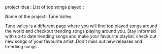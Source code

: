 project idea : List of top songs played :

Name of the project: Tune Valley

Tune valley is a different page where you will find top played songs around the world and checkout trending songs playing around you. Stay informed with up-to date trending songs and make your favourite playlist. check out new songs of your favourite artist .Don't miss out new releases and trendiing songs .
